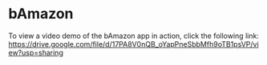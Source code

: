 # bAmazon

To view a video demo of the bAmazon app in action, click the following link:
https://drive.google.com/file/d/17PA8V0nQB_oYapPneSbbMfh9oTB1psVP/view?usp=sharing

